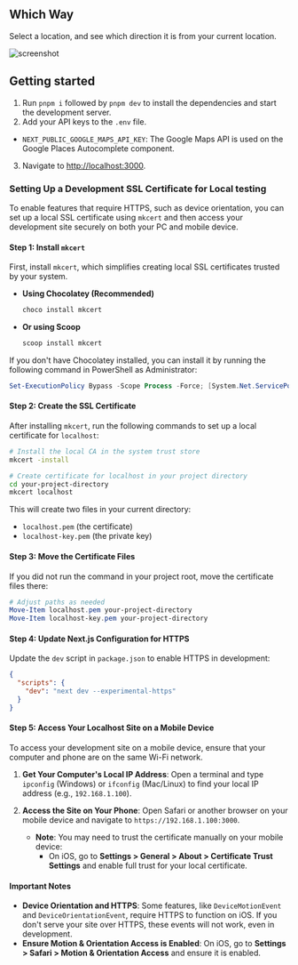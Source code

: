 ## Which Way

Select a location, and see which direction it is from your current location.

![screenshot](https://utfs.io/f/Wv1sRGMowdW8rOgLukJLyHh5FXu8msTKP9jGq3UdcEk6oYJz)

## Getting started

1. Run `pnpm i` followed by `pnpm dev` to install the dependencies and start the development server.
2. Add your API keys to the `.env` file.

- `NEXT_PUBLIC_GOOGLE_MAPS_API_KEY`: The Google Maps API is used on the Google Places Autocomplete component.

3. Navigate to [http://localhost:3000](http://localhost:3000).

### Setting Up a Development SSL Certificate for Local testing

To enable features that require HTTPS, such as device orientation, you can set up a local SSL certificate using `mkcert` and then access your development site securely on both your PC and mobile device.

#### Step 1: Install `mkcert`

First, install `mkcert`, which simplifies creating local SSL certificates trusted by your system.

- **Using Chocolatey (Recommended)**

  ```bash
  choco install mkcert
  ```

- **Or using Scoop**
  ```bash
  scoop install mkcert
  ```

If you don't have Chocolatey installed, you can install it by running the following command in PowerShell as Administrator:

```powershell
Set-ExecutionPolicy Bypass -Scope Process -Force; [System.Net.ServicePointManager]::SecurityProtocol = [System.Net.ServicePointManager]::SecurityProtocol -bor 3072; iex ((New-Object System.Net.WebClient).DownloadString('https://community.chocolatey.org/install.ps1'))
```

#### Step 2: Create the SSL Certificate

After installing `mkcert`, run the following commands to set up a local certificate for `localhost`:

```bash
# Install the local CA in the system trust store
mkcert -install

# Create certificate for localhost in your project directory
cd your-project-directory
mkcert localhost
```

This will create two files in your current directory:

- `localhost.pem` (the certificate)
- `localhost-key.pem` (the private key)

#### Step 3: Move the Certificate Files

If you did not run the command in your project root, move the certificate files there:

```powershell
# Adjust paths as needed
Move-Item localhost.pem your-project-directory
Move-Item localhost-key.pem your-project-directory
```

#### Step 4: Update Next.js Configuration for HTTPS

Update the `dev` script in `package.json` to enable HTTPS in development:

```json
{
  "scripts": {
    "dev": "next dev --experimental-https"
  }
}
```

#### Step 5: Access Your Localhost Site on a Mobile Device

To access your development site on a mobile device, ensure that your computer and phone are on the same Wi-Fi network.

1. **Get Your Computer's Local IP Address**: Open a terminal and type `ipconfig` (Windows) or `ifconfig` (Mac/Linux) to find your local IP address (e.g., `192.168.1.100`).
2. **Access the Site on Your Phone**: Open Safari or another browser on your mobile device and navigate to `https://192.168.1.100:3000`.

   - **Note**: You may need to trust the certificate manually on your mobile device:
     - On iOS, go to **Settings > General > About > Certificate Trust Settings** and enable full trust for your local certificate.

#### Important Notes

- **Device Orientation and HTTPS**: Some features, like `DeviceMotionEvent` and `DeviceOrientationEvent`, require HTTPS to function on iOS. If you don't serve your site over HTTPS, these events will not work, even in development.
- **Ensure Motion & Orientation Access is Enabled**: On iOS, go to **Settings > Safari > Motion & Orientation Access** and ensure it is enabled.
